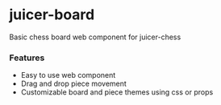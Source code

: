 # juicer-board

Basic chess board web component for juicer-chess

### Features

- Easy to use web component
- Drag and drop piece movement
- Customizable board and piece themes using css or props
